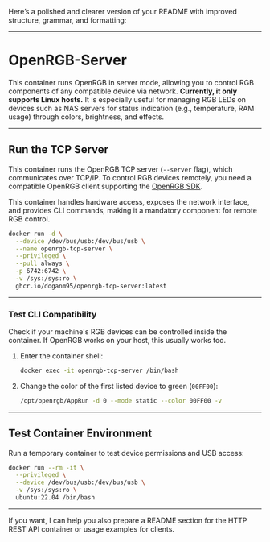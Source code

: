 Here’s a polished and clearer version of your README with improved structure, grammar, and formatting:

---

# OpenRGB-Server

This container runs OpenRGB in server mode, allowing you to control RGB components of any compatible device via network.
**Currently, it only supports Linux hosts.**
It is especially useful for managing RGB LEDs on devices such as NAS servers for status indication (e.g., temperature, RAM usage) through colors, brightness, and effects.

---

## Run the TCP Server

This container runs the OpenRGB TCP server (`--server` flag), which communicates over TCP/IP.
To control RGB devices remotely, you need a compatible OpenRGB client supporting the [OpenRGB SDK](https://gitlab.com/CalcProgrammer1/OpenRGB/-/blob/master/README.md#openrgb-sdk).

This container handles hardware access, exposes the network interface, and provides CLI commands, making it a mandatory component for remote RGB control.

```bash
docker run -d \
  --device /dev/bus/usb:/dev/bus/usb \
  --name openrgb-tcp-server \
  --privileged \
  --pull always \
  -p 6742:6742 \
  -v /sys:/sys:ro \
  ghcr.io/doganm95/openrgb-tcp-server:latest
```

---

### Test CLI Compatibility

Check if your machine's RGB devices can be controlled inside the container. If OpenRGB works on your host, this usually works too.

1. Enter the container shell:

   ```bash
   docker exec -it openrgb-tcp-server /bin/bash
   ```

2. Change the color of the first listed device to green (`00FF00`):

   ```bash
   /opt/openrgb/AppRun -d 0 --mode static --color 00FF00 -v
   ```

---

## Test Container Environment

Run a temporary container to test device permissions and USB access:

```bash
docker run --rm -it \
  --privileged \
  --device /dev/bus/usb:/dev/bus/usb \
  -v /sys:/sys:ro \
  ubuntu:22.04 /bin/bash
```

---

If you want, I can help you also prepare a README section for the HTTP REST API container or usage examples for clients.
